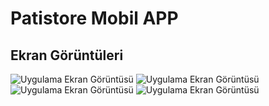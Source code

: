 

# Patistore Mobil APP



## Ekran Görüntüleri

![Uygulama Ekran Görüntüsü](https://i.hizliresim.com/thdpnn9.jpg)
![Uygulama Ekran Görüntüsü](https://i.hizliresim.com/1odn3gn.jpg)
![Uygulama Ekran Görüntüsü](https://i.hizliresim.com/32vqem2.jpg)
![Uygulama Ekran Görüntüsü](https://i.hizliresim.com/tmcbgrq.jpg)

  